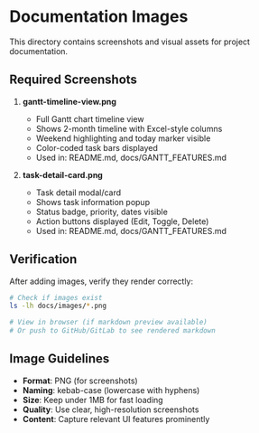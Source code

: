 # Documentation Images

This directory contains screenshots and visual assets for project documentation.

## Required Screenshots

1. **gantt-timeline-view.png**
   - Full Gantt chart timeline view
   - Shows 2-month timeline with Excel-style columns
   - Weekend highlighting and today marker visible
   - Color-coded task bars displayed
   - Used in: README.md, docs/GANTT_FEATURES.md

2. **task-detail-card.png**
   - Task detail modal/card
   - Shows task information popup
   - Status badge, priority, dates visible
   - Action buttons displayed (Edit, Toggle, Delete)
   - Used in: README.md, docs/GANTT_FEATURES.md

## Verification

After adding images, verify they render correctly:

```bash
# Check if images exist
ls -lh docs/images/*.png

# View in browser (if markdown preview available)
# Or push to GitHub/GitLab to see rendered markdown
```

## Image Guidelines

- **Format**: PNG (for screenshots)
- **Naming**: kebab-case (lowercase with hyphens)
- **Size**: Keep under 1MB for fast loading
- **Quality**: Use clear, high-resolution screenshots
- **Content**: Capture relevant UI features prominently

